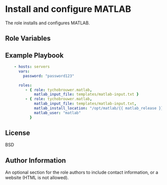 Install and configure MATLAB
=========

The role installs and configures MATLAB.

Role Variables
--------------

Example Playbook
----------------

```yaml
    - hosts: servers
      vars:
        password: "password123"
      
      roles:
         - { role: tychobrouwer.matlab,
             matlab_input_file: templates/matlab-input.txt }
         - { role: tychobrouwer.matlab,
             matlab_input_file: templates/matlab-input.txt,
             matlab_install_location: "/opt/matlab/{{ matlab_release }}",
             matlab_user: "matlab"
           }
```

License
-------

BSD

Author Information
------------------

An optional section for the role authors to include contact information, or a website (HTML is not allowed).
